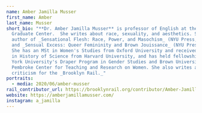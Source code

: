 ```yaml
---
name: Amber Jamilla Musser
first_name: Amber
last_name: Musser
short_bio: "**Dr. Amber Jamilla Musser** is professor of English at the CUNY
  Graduate Center.  She writes about race, sexuality, and aesthetics. She is the
  author of _Sensational Flesh: Race, Power, and Masochism_ (NYU Press, 2014)
  and _Sensual Excess: Queer Femininity and Brown Jouissance_ (NYU Press, 2018).
  She has an MSt in Women's Studies from Oxford University and received her PhD
  in History of Science from Harvard University, and has held fellowships at New
  York University's Draper Program in Gender Studies and Brown University's
  Pembroke Center for Teaching and Research on Women. She also writes art
  criticism for the _Brooklyn Rail._"
portraits:
  - media: 2020/06/amber-musser
rail_contributor_url: https://brooklynrail.org/contributor/Amber-Jamilla-Musser
website: https://amberjamillamusser.com/
instagram: a_jamilla
---
```

